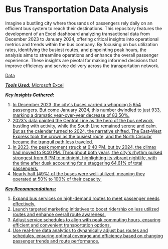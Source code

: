 # Bus Transportation Data Analysis

Imagine a bustling city where thousands of passengers rely daily on an efficient bus system to reach their destinations. This repository features the development of an Excel dashboard analyzing transactional data from December 2023 to January 2024, offering critical insights into operational metrics and trends within the bus company. By focusing on bus utilization rates, identifying the busiest routes, and pinpointing peak hours, the analysis aims to streamline operations and enhance the overall passenger experience. These insights are pivotal for making informed decisions that improve efficiency and service delivery across the transportation network.

<a href="https://drive.google.com/file/d/1bKnqRvZQ5JINz2FWuGvxpdbsaNbpRN77/view?usp=sharing">Data

***Tools Used:*** Microsoft Excel

***Key Insights Gathered:***
1. In December 2023, the city's buses carried a whopping 5,654 passengers. But come January 2024, this number dwindled to just 933, marking a dramatic year-over-year decrease of 83.50%. 
2. 2023's data painted the Central Line as the hero of the bus network, bustling with activity, while the South Line remained serene and calm. But as the calendar turned to 2024, the narrative shifted. The East-West Express took the crown as the busiest route, and the North Circular became the tranquil path less traveled.
3. In 2023, the peak moment struck at 6:40 PM, but by 2024, the climax had moved to 9:40 PM. Throughout both years, the city's rhythm pulsed strongest from 6 PM to midnight, highlighting its vibrant nightlife, with the time after dusk accounting for a staggering 64.61% of total passengers.
4. Nearly half (49%) of the buses were well-utilized, meaning they operated at 50% to 100% of their capacity.

***Key Recommendations:***
1. Expand bus services on high-demand routes to meet passenger needs effectively.
2. Launch targeted marketing initiatives to boost ridership on less utilized routes and enhance overall route awareness.
3. Adjust service schedules to align with peak commuting hours, ensuring efficient and convenient transportation options.
4. Use real-time data analytics to dynamically adjust bus routes and schedules, ensuring optimal coverage and efficiency based on changing passenger trends and route performance.
